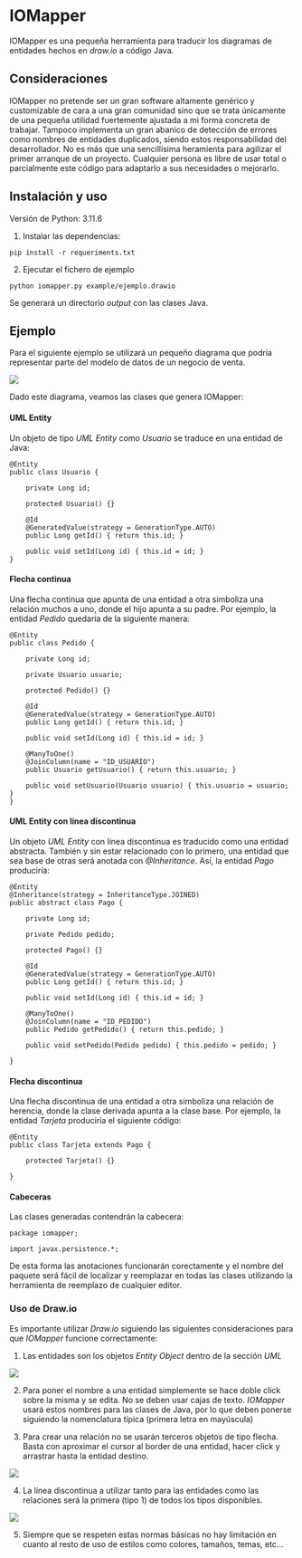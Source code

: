 # IOMapper

IOMapper es una pequeña herramienta para traducir los diagramas de entidades hechos en *draw.io* a código Java.

## Consideraciones
IOMapper no pretende ser un gran software altamente genérico y customizable de cara a una gran comunidad sino que se trata únicamente de una pequeña utilidad fuertemente ajustada a mi forma concreta de trabajar. Tampoco implementa un gran abanico de detección de errores como nombres de entidades duplicados, siendo estos responsabilidad del desarrollador. No es más que una sencillísima heramienta para agilizar el primer arranque de un proyecto. Cualquier persona es libre de usar total o parcialmente este código para adaptarlo a sus necesidades o mejorarlo.

## Instalación y uso
Versión de Python: 3.11.6
1. Instalar las dependencias:
```
pip install -r requeriments.txt
```

2. Ejecutar el fichero de ejemplo
```
python iomapper.py example/ejemplo.drawio
```

Se generará un directorio *output* con las clases Java.

## Ejemplo

Para el siguiente ejemplo se utilizará un pequeño diagrama que podría representar parte del modelo de datos de un negocio de venta.

![](docs/diagrama.png)

Dado este diagrama, veamos las clases que genera IOMapper:

#### UML Entity
Un objeto de tipo *UML Entity* como *Usuario* se traduce en una entidad de Java:

```
@Entity
public class Usuario {
    
    private Long id;
        
    protected Usuario() {}
    
    @Id
    @GeneratedValue(strategy = GenerationType.AUTO)
    public Long getId() { return this.id; }

    public void setId(Long id) { this.id = id; }
}
```


#### Flecha continua
Una flecha continua que apunta de una entidad a otra simboliza una relación muchos a uno, donde el hijo apunta a su padre. Por ejemplo, la entidad *Pedido* quedaría de la siguiente manera:

```
@Entity
public class Pedido {
    
    private Long id;
        
    private Usuario usuario;
    
    protected Pedido() {}
    
    @Id
    @GeneratedValue(strategy = GenerationType.AUTO)
    public Long getId() { return this.id; }

    public void setId(Long id) { this.id = id; }
        
    @ManyToOne()
    @JoinColumn(name = "ID_USUARIO")
    public Usuario getUsuario() { return this.usuario; }

    public void setUsuario(Usuario usuario) { this.usuario = usuario; }
}
```

#### UML Entity con línea discontinua
Un objeto *UML Entity* con línea discontinua es traducido como una entidad abstracta. También y sin estar relacionado con lo primero, una entidad que sea base de otras será anotada con *@Inheritance*. Así, la entidad *Pago* produciría:

```
@Entity
@Inheritance(strategy = InheritanceType.JOINED)
public abstract class Pago {
    
    private Long id;
        
    private Pedido pedido;

    protected Pago() {}
    
    @Id
    @GeneratedValue(strategy = GenerationType.AUTO)
    public Long getId() { return this.id; }

    public void setId(Long id) { this.id = id; }
        
    @ManyToOne()
    @JoinColumn(name = "ID_PEDIDO")
    public Pedido getPedido() { return this.pedido; }

    public void setPedido(Pedido pedido) { this.pedido = pedido; }
    
}
```

#### Flecha discontinua
Una flecha discontinua de una entidad a otra simboliza una relación de herencia, donde la clase derivada apunta a la clase base. Por ejemplo, la entidad *Tarjeta* produciría el siguiente código:

```
@Entity
public class Tarjeta extends Pago {

    protected Tarjeta() {}    

}
```

#### Cabeceras
Las clases generadas contendrán la cabecera:
```
package iomapper;

import javax.persistence.*;
```

De esta forma las anotaciones funcionarán corectamente y el nombre del paquete será fácil de localizar y reemplazar en todas las clases utilizando la herramienta de reemplazo de cualquier editor.

### Uso de Draw.io

Es importante utilizar *Draw.io* siguiendo las siguientes consideraciones para que *IOMapper* funcione correctamente:

1. Las entidades son los objetos *Entity Object* dentro de la sección *UML*
   
![](docs/uml.png)

2. Para poner el nombre a una entidad simplemente se hace doble click sobre la misma y se edita. No se deben usar cajas de texto. *IOMapper* usará estos nombres para las clases de Java, por lo que deben ponerse siguiendo la nomenclatura típica (primera letra en mayúscula)

3. Para crear una relación no se usarán terceros objetos de tipo flecha. Basta con aproximar el cursor al border de una entidad, hacer click y arrastrar hasta la entidad destino.
   
![](docs/crearflecha.gif)

4. La línea discontinua a utilizar tanto para las entidades como las relaciones será la primera (tipo 1) de todos los tipos disponibles.
   
![](docs/linea.png)

5. Siempre que se respeten estas normas básicas no hay limitación en cuanto al resto de uso de estilos como colores, tamaños, temas, etc...
